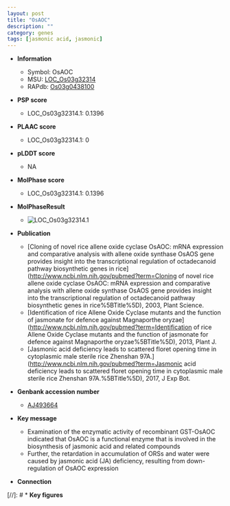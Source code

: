 ```yaml
---
layout: post
title: "OsAOC"
description: ""
category: genes
tags: [jasmonic acid, jasmonic]
---
```


* **Information**  
    + Symbol: OsAOC  
    + MSU: [LOC_Os03g32314](http://rice.plantbiology.msu.edu/cgi-bin/ORF_infopage.cgi?orf=LOC_Os03g32314)  
    + RAPdb: [Os03g0438100](http://rapdb.dna.affrc.go.jp/viewer/gbrowse_details/irgsp1?name=Os03g0438100)  

* **PSP score**  
    + LOC_Os03g32314.1: 0.1396 

* **PLAAC score**  
    + LOC_Os03g32314.1: 0 

* **pLDDT score**
    + NA


* **MolPhase score**
    + LOC_Os03g32314.1: 0.1396

* **MolPhaseResult**
    + ![LOC_Os03g32314.1](https://ricepsp.github.io/pictures/LOC_Os03g/LOC_Os03g32314.1.png)

* **Publication**  
    + [Cloning of novel rice allene oxide cyclase OsAOC: mRNA expression and comparative analysis with allene oxide synthase OsAOS gene provides insight into the transcriptional regulation of octadecanoid pathway biosynthetic genes in rice](http://www.ncbi.nlm.nih.gov/pubmed?term=Cloning of novel rice allene oxide cyclase OsAOC: mRNA expression and comparative analysis with allene oxide synthase OsAOS gene provides insight into the transcriptional regulation of octadecanoid pathway biosynthetic genes in rice%5BTitle%5D), 2003, Plant Science.
    + [Identification of rice Allene Oxide Cyclase mutants and the function of jasmonate for defence against Magnaporthe oryzae](http://www.ncbi.nlm.nih.gov/pubmed?term=Identification of rice Allene Oxide Cyclase mutants and the function of jasmonate for defence against Magnaporthe oryzae%5BTitle%5D), 2013, Plant J.
    + [Jasmonic acid deficiency leads to scattered floret opening time in cytoplasmic male sterile rice Zhenshan 97A.](http://www.ncbi.nlm.nih.gov/pubmed?term=Jasmonic acid deficiency leads to scattered floret opening time in cytoplasmic male sterile rice Zhenshan 97A.%5BTitle%5D), 2017, J Exp Bot.

* **Genbank accession number**  
    + [AJ493664](http://www.ncbi.nlm.nih.gov/nuccore/AJ493664)

* **Key message**  
    + Examination of the enzymatic activity of recombinant GST-OsAOC indicated that OsAOC is a functional enzyme that is involved in the biosynthesis of jasmonic acid and related compounds
    + Further, the retardation in accumulation of ORSs and water were caused by jasmonic acid (JA) deficiency, resulting from down-regulation of OsAOC expression

* **Connection**  

[//]: # * **Key figures**  



